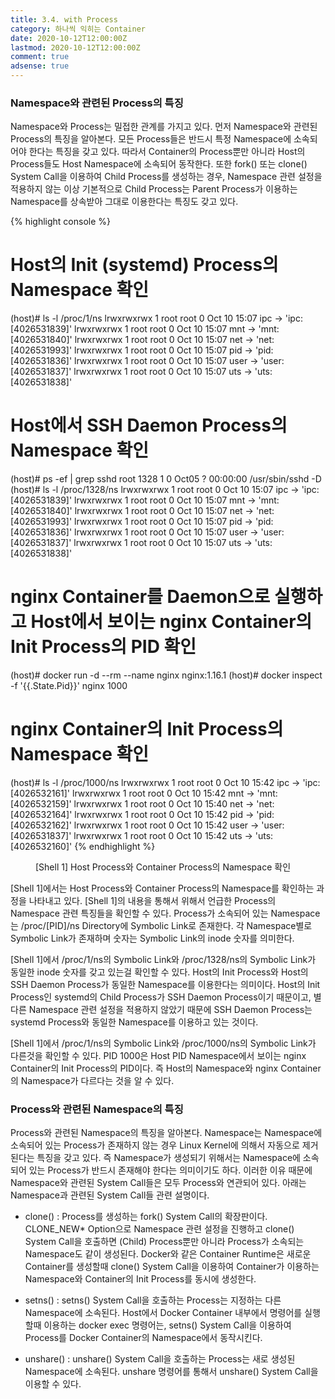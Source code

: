 ```yaml
---
title: 3.4. with Process
category: 하나씩 익히는 Container
date: 2020-10-12T12:00:00Z
lastmod: 2020-10-12T12:00:00Z
comment: true
adsense: true
---
```


### Namespace와 관련된 Process의 특징

Namespace와 Process는 밀접한 관계를 가지고 있다. 먼저 Namespace와 관련된 Process의 특징을 알아본다. 모든 Process들은 반드시 특정 Namespace에 소속되어야 한다는 특징을 갖고 있다. 따라서 Container의 Process뿐만 아니라 Host의 Process들도 Host Namespace에 소속되어 동작한다. 또한 fork() 또는 clone() System Call을 이용하여 Child Process를 생성하는 경우, Namespace 관련 설정을 적용하지 않는 이상 기본적으로 Child Process는 Parent Process가 이용하는 Namespace를 상속받아 그대로 이용한다는 특징도 갖고 있다.

{% highlight console %}
# Host의 Init (systemd) Process의 Namespace 확인 
(host)# ls -l /proc/1/ns
lrwxrwxrwx 1 root root 0 Oct 10 15:07 ipc -> 'ipc:[4026531839]'
lrwxrwxrwx 1 root root 0 Oct 10 15:07 mnt -> 'mnt:[4026531840]'
lrwxrwxrwx 1 root root 0 Oct 10 15:07 net -> 'net:[4026531993]'
lrwxrwxrwx 1 root root 0 Oct 10 15:07 pid -> 'pid:[4026531836]'
lrwxrwxrwx 1 root root 0 Oct 10 15:07 user -> 'user:[4026531837]'
lrwxrwxrwx 1 root root 0 Oct 10 15:07 uts -> 'uts:[4026531838]'

# Host에서 SSH Daemon Process의 Namespace 확인
(host)# ps -ef | grep sshd
root      1328     1  0 Oct05 ?        00:00:00 /usr/sbin/sshd -D
(host)# ls -l /proc/1328/ns
lrwxrwxrwx 1 root root 0 Oct 10 15:07 ipc -> 'ipc:[4026531839]'
lrwxrwxrwx 1 root root 0 Oct 10 15:07 mnt -> 'mnt:[4026531840]'
lrwxrwxrwx 1 root root 0 Oct 10 15:07 net -> 'net:[4026531993]'
lrwxrwxrwx 1 root root 0 Oct 10 15:07 pid -> 'pid:[4026531836]'
lrwxrwxrwx 1 root root 0 Oct 10 15:07 user -> 'user:[4026531837]'
lrwxrwxrwx 1 root root 0 Oct 10 15:07 uts -> 'uts:[4026531838]'

# nginx Container를 Daemon으로 실행하고 Host에서 보이는 nginx Container의 Init Process의 PID 확인
(host)# docker run -d --rm --name nginx nginx:1.16.1
(host)# docker inspect -f '{{.State.Pid}}' nginx
1000

# nginx Container의 Init Process의 Namespace 확인
(host)# ls -l /proc/1000/ns
lrwxrwxrwx 1 root root 0 Oct 10 15:42 ipc -> 'ipc:[4026532161]'
lrwxrwxrwx 1 root root 0 Oct 10 15:42 mnt -> 'mnt:[4026532159]'
lrwxrwxrwx 1 root root 0 Oct 10 15:40 net -> 'net:[4026532164]'
lrwxrwxrwx 1 root root 0 Oct 10 15:42 pid -> 'pid:[4026532162]'
lrwxrwxrwx 1 root root 0 Oct 10 15:42 user -> 'user:[4026531837]'
lrwxrwxrwx 1 root root 0 Oct 10 15:42 uts -> 'uts:[4026532160]'
{% endhighlight %}
<figure>
<figcaption class="caption">[Shell 1] Host Process와 Container Process의 Namespace 확인</figcaption>
</figure>

[Shell 1]에서는 Host Process와 Container Process의 Namespace를 확인하는 과정을 나타내고 있다. [Shell 1]의 내용을 통해서 위해서 언급한 Process의 Namespace 관련 특징들을 확인할 수 있다. Process가 소속되어 있는 Namespace는 /proc/[PID]/ns Directory에 Symbolic Link로 존재한다. 각 Namespace별로 Symbolic Link가 존재하며 숫자는 Symbolic Link의 inode 숫자를 의미한다.

[Shell 1]에서 /proc/1/ns의 Symbolic Link와 /proc/1328/ns의 Symbolic Link가 동일한 inode 숫자를 갖고 있는걸 확인할 수 있다. Host의 Init Process와 Host의 SSH Daemon Process가 동일한 Namespace를 이용한다는 의미이다. Host의 Init Process인 systemd의 Child Process가 SSH Daemon Process이기 때문이고, 별다른 Namespace 관련 설정을 적용하지 않았기 때문에 SSH Daemon Process는 systemd Process와 동일한 Namespace를 이용하고 있는 것이다.

[Shell 1]에서 /proc/1/ns의 Symbolic Link와 /proc/1000/ns의 Symbolic Link가 다른것을 확인할 수 있다. PID 1000은 Host PID Namespace에서 보이는 nginx Container의 Init Process의 PID이다. 즉 Host의 Namespace와 nginx Container의 Namespace가 다르다는 것을 알 수 있다.

### Process와 관련된 Namespace의 특징

Process와 관련된 Namespace의 특징을 알아본다. Namespace는 Namespace에 소속되어 있는 Process가 존재하지 않는 경우 Linux Kernel에 의해서 자동으로 제거된다는 특징을 갖고 있다. 즉 Namespace가 생성되기 위해서는 Namespace에 소속되어 있는 Process가 반드시 존재해야 한다는 의미이기도 하다. 이러한 이유 때문에 Namespace와 관련된 System Call들은 모두 Process와 연관되어 있다. 아래는 Namespace과 관련된 System Call들 관련 설명이다.

* clone() : Process를 생성하는 fork() System Call의 확장판이다. CLONE_NEW* Option으로 Namespace 관련 설정을 진행하고 clone() System Call을 호출하면 (Child) Process뿐만 아니라 Process가 소속되는 Namespace도 같이 생성된다. Docker와 같은 Container Runtime은 새로운 Container를 생성할때 clone() System Call을 이용하여 Container가 이용하는 Namespace와 Container의 Init Process를 동시에 생성한다.

* setns() : setns() System Call을 호출하는 Process는 지정하는 다른 Namespace에 소속된다. Host에서 Docker Container 내부에서 명령어를 실행할때 이용하는 docker exec 명령어는, setns() System Call을 이용하여 Process를 Docker Container의 Namespace에서 동작시킨다.

* unshare() : unshare() System Call을 호출하는 Process는 새로 생성된 Namespace에 소속된다. unshare 명령어를 통해서 unshare() System Call을 이용할 수 있다.
